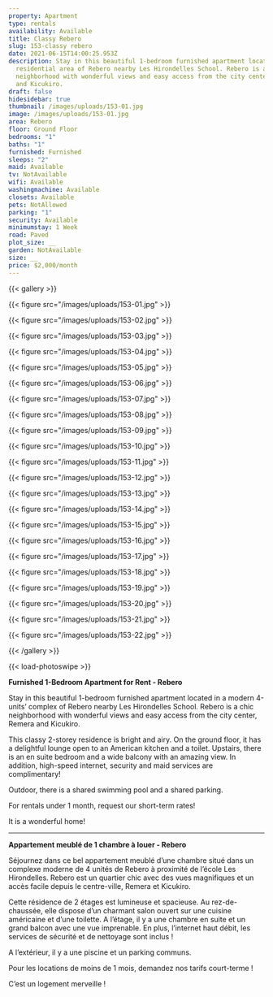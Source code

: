 ```yaml
---
property: Apartment
type: rentals
availability: Available
title: Classy Rebero
slug: 153-classy rebero
date: 2021-06-15T14:00:25.953Z
description: Stay in this beautiful 1-bedroom furnished apartment located in the
  residential area of Rebero nearby Les Hirondelles School. Rebero is a chic
  neighborhood with wonderful views and easy access from the city center, Remera
  and Kicukiro.
draft: false
hidesidebar: true
thumbnail: /images/uploads/153-01.jpg
image: /images/uploads/153-01.jpg
area: Rebero
floor: Ground Floor
bedrooms: "1"
baths: "1"
furnished: Furnished
sleeps: "2"
maid: Available
tv: NotAvailable
wifi: Available
washingmachine: Available
closets: Available
pets: NotAllowed
parking: "1"
security: Available
minimumstay: 1 Week
road: Paved
plot_size: __
garden: NotAvailable
size: __
price: $2,000/month
---
```

{{< gallery >}}

{{< figure src="/images/uploads/153-01.jpg" >}}

{{< figure src="/images/uploads/153-02.jpg" >}}

{{< figure src="/images/uploads/153-03.jpg" >}}

{{< figure src="/images/uploads/153-04.jpg" >}}

{{< figure src="/images/uploads/153-05.jpg" >}}

{{< figure src="/images/uploads/153-06.jpg" >}}

{{< figure src="/images/uploads/153-07.jpg" >}}

{{< figure src="/images/uploads/153-08.jpg" >}}

{{< figure src="/images/uploads/153-09.jpg" >}}

{{< figure src="/images/uploads/153-10.jpg" >}}

{{< figure src="/images/uploads/153-11.jpg" >}}

{{< figure src="/images/uploads/153-12.jpg" >}}

{{< figure src="/images/uploads/153-13.jpg" >}}

{{< figure src="/images/uploads/153-14.jpg" >}}

{{< figure src="/images/uploads/153-15.jpg" >}}

{{< figure src="/images/uploads/153-16.jpg" >}}

{{< figure src="/images/uploads/153-17.jpg" >}}

{{< figure src="/images/uploads/153-18.jpg" >}}

{{< figure src="/images/uploads/153-19.jpg" >}}

{{< figure src="/images/uploads/153-20.jpg" >}}

{{< figure src="/images/uploads/153-21.jpg" >}}

{{< figure src="/images/uploads/153-22.jpg" >}}

{{< /gallery >}}

{{< load-photoswipe >}}

**Furnished 1-Bedroom Apartment for Rent - Rebero**

Stay in this beautiful 1-bedroom furnished apartment located in a modern 4-units’ complex of Rebero[](<>) nearby Les Hirondelles School. Rebero is a chic neighborhood with wonderful views and easy access from the city center, Remera and Kicukiro.

This classy 2-storey residence is bright and airy. On the ground floor, it has a delightful lounge open to an American kitchen and a toilet. Upstairs, there is an en suite bedroom and a wide balcony with an amazing view. In addition, high-speed internet, security and maid services are complimentary!

Outdoor, there is a shared swimming pool and a shared parking.  

For rentals under 1 month, request our short-term rates!

It is a wonderful home!

- - -

**Appartement meublé de 1 chambre à louer - Rebero**

Séjournez dans ce bel appartement meublé d’une chambre situé dans un complexe moderne de 4 unités de Rebero à proximité de l’école Les Hirondelles. Rebero est un quartier chic avec des vues magnifiques et un accès facile depuis le centre-ville, Remera et Kicukiro.

Cette résidence de 2 étages est lumineuse et spacieuse. Au rez-de-chaussée, elle dispose d’un charmant salon ouvert sur une cuisine américaine et d’une toilette. A l’étage, il y a une chambre en suite et un grand balcon avec une vue imprenable. En plus, l’internet haut débit, les services de sécurité et de nettoyage sont inclus !

A l’extérieur, il y a une piscine et un parking communs.

Pour les locations de moins de 1 mois, demandez nos tarifs court-terme !

C’est un logement merveille !